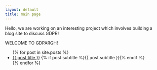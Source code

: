 ```yaml
---
layout: default
title: main page 
---
```


Hello, we are working on an interesting project which involves building a blog site to discuss GDPR! 

WELCOME TO GDPARGH!

<ul>
  {% for post in site.posts %}
    <li>
      <a href="{{ post.url | relative_url}}">{{ post.title }}</a> {% if post.subtitle %}{{ post.subtitle }}{% endif %}
    </li>
  {% endfor %}
</ul>
